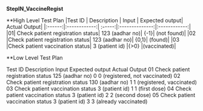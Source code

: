 **StepIN_VaccineRegist**

**High Level Test Plan
|Test ID |	Description |	Input |	Expected output|	Actual Output|
|:------:|:------------:| :-----:|:--------------:|:------------:|
|01|	Check patient registration status|	123 (aadhar no)|	{-1}|	(not found)|
|02	|Check patient registration status|	123 (aadhar no)|	{0,1}|	(found)|
|03	|Check patient vaccination status| 3 (patient id)	|{>0}	|(vaccinated)|

**Low Level Test Plan

Test ID	Description	Input	Expected output	Actual Output
01	Check patient registration status	125 (aadhar no)	0	0 (registered, not vaccinated)
02	Check patient registration status	130 (aadhar no)	1	1 (registered, vaccinated)
03	Check patient vaccination status	3 (patient id)	1	1 (first dose)
04	Check patient vaccination status	3 (patient id)	2	2 (second dose)
05	Check patient vaccination status	3 (patient id)	3	3 (already vaccinated)
